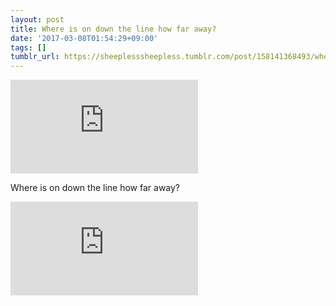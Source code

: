 ```yaml
---
layout: post
title: Where is on down the line how far away?
date: '2017-03-08T01:54:29+09:00'
tags: []
tumblr_url: https://sheeplesssheepless.tumblr.com/post/158141368493/where-is-on-down-the-line-how-far-away
---
```

<iframe src="https://www.youtube.com/embed/09ypwCN9FDc" frameborder="0"></iframe>

Where is on down the line how far away?

<iframe src="https://www.youtube.com/embed/brIogcMAXSQ" frameborder="0"></iframe>

